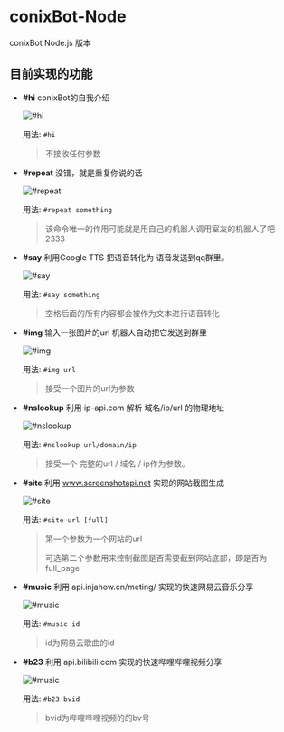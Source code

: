 # conixBot-Node

conixBot Node.js 版本

## 目前实现的功能

+ **#hi** conixBot的自我介绍

    ![#hi](https://tva1.sinaimg.cn/large/007YVyKcly1h2ipi9lz1mj30h704xq48.jpg)

    用法: `#hi` 

    > 不接收任何参数

+ **#repeat** 没错，就是重复你说的话

    ![#repeat](https://tvax1.sinaimg.cn/large/007YVyKcly1h2iqhh8j7cj30hb04xt9b.jpg)

    用法: `#repeat something` 

    > 该命令唯一的作用可能就是用自己的机器人调用室友的机器人了吧2333

+ **#say** 利用Google TTS 把语音转化为 语音发送到qq群里。

    ![#say](https://tva2.sinaimg.cn/large/007YVyKcly1h2iq9jowdnj30hb037dg4.jpg)

    用法: `#say something`

    > 空格后面的所有内容都会被作为文本进行语音转化

+ **#img** 输入一张图片的url 机器人自动把它发送到群里

    ![#img](https://tva2.sinaimg.cn/large/007YVyKcly1h2ip1hkbzrj30hb09mtae.jpg)

    用法: `#img url`

    > 接受一个图片的url为参数

+ **#nslookup** 利用 ip-api.com 解析 域名/ip/url 的物理地址

    ![#nslookup](https://tvax4.sinaimg.cn/large/007YVyKcly1h2ip3fdy39j30hh0i5jvj.jpg)

    用法: `#nslookup url/domain/ip`

    > 接受一个 完整的url / 域名 / ip作为参数。

+ **#site** 利用 www.screenshotapi.net 实现的网站截图生成

    ![#site](https://tva1.sinaimg.cn/large/007YVyKcly1h2iqauqc5bj30hb0cj42e.jpg)

    用法: `#site url [full]`

    > 第一个参数为一个网站的url
    >
    > 可选第二个参数用来控制截图是否需要截到网站底部，即是否为full_page

+ **#music** 利用 api.injahow.cn/meting/ 实现的快速网易云音乐分享

    ![#music](https://tvax1.sinaimg.cn/large/007YVyKcly1h2it3lrj4sj30ha05imxt.jpg)

    用法: `#music id`

    > id为网易云歌曲的id

+ **#b23** 利用 api.bilibili.com 实现的快速哔哩哔哩视频分享

    ![#music](https://tvax1.sinaimg.cn/large/007YVyKcly1h2jmt5py6mj30fg05jq3u.jpg)

    用法: `#b23 bvid`

    > bvid为哔哩哔哩视频的的bv号